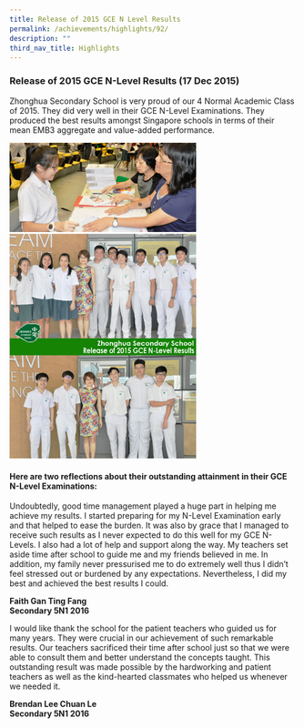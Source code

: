 ```yaml
---
title: Release of 2015 GCE N Level Results
permalink: /achievements/highlights/92/
description: ""
third_nav_title: Highlights
---
```

### **Release of 2015 GCE N-Level Results (17 Dec 2015)**
Zhonghua Secondary School is very proud of our 4 Normal Academic Class of 2015. They did very well in their GCE N-Level Examinations. They produced the best results amongst Singapore schools in terms of their mean EMB3 aggregate and value-added performance.

<img src="/images/Release%20of%202015%20N%20Level.jpg" style="width:65%">

#### **Here are two reflections about their outstanding attainment in their GCE N-Level Examinations:**

Undoubtedly, good time management played a huge part in helping me achieve my results. I started preparing for my N-Level Examination early and that helped to ease the burden. It was also by grace that I managed to receive such results as I never expected to do this well for my GCE N-Levels. I also had a lot of help and support along the way. My teachers set aside time after school to guide me and my friends believed in me. In addition, my family never pressurised me to do extremely well thus I didn’t feel stressed out or burdened by any expectations. Nevertheless, I did my best and achieved the best results I could.

**Faith Gan Ting Fang**<br>
**Secondary 5N1 2016**

I would like thank the school for the patient teachers who guided us for many years. They were crucial in our achievement of such remarkable results. Our teachers sacrificed their time after school just so that we were able to consult them and better understand the concepts taught. This outstanding result was made possible by the hardworking and patient teachers as well as the kind-hearted classmates who helped us whenever we needed it.

**Brendan Lee Chuan Le**<br>
**Secondary 5N1 2016**